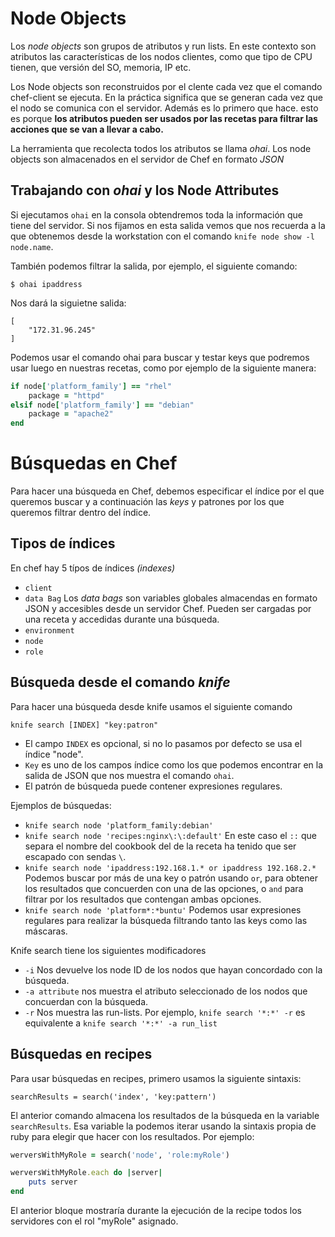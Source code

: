 Node Objects
============
Los _node objects_ son grupos de atributos y run lists. En este contexto son atributos las características de los nodos clientes, como que tipo de CPU tienen, que versión del SO, memoria, IP etc.

Los Node objects son reconstruidos por el clente cada vez que el comando chef-client se ejecuta. En la práctica significa que se generan cada vez que el nodo se comunica con el servidor. Además es lo primero que hace. esto es porque **los atributos pueden ser usados por las recetas para filtrar las acciones que se van a llevar a cabo.**

La herramienta que recolecta todos los atributos se llama _ohai_. Los node objects son almacenados en el servidor de Chef en formato _JSON_

Trabajando con _ohai_ y los Node Attributes
-------------------------------------------
Si ejecutamos `ohai` en la consola obtendremos toda la información que tiene del servidor. Si nos fijamos en esta salida vemos que nos recuerda a la que obtenemos desde la workstation con el comando `knife node show -l node.name`.

También podemos filtrar la salida, por ejemplo, el siguiente comando:

    $ ohai ipaddress

Nos dará la siguietne salida:

```
[
    "172.31.96.245"
]
```

Podemos usar el comando ohai para buscar y testar keys que podremos usar luego en nuestras recetas, como por ejemplo de la siguiente manera:

```ruby
if node['platform_family'] == "rhel"
	package = "httpd"
elsif node['platform_family'] == "debian"
	package = "apache2"
end
```

Búsquedas en Chef
=================
Para hacer una búsqueda en Chef, debemos especificar el índice por el que queremos buscar y a continuación las _keys_ y patrones por los que queremos filtrar dentro del índice.

Tipos de índices
----------------
En chef hay 5 típos de índices _(indexes)_
- `client`
- `data Bag` Los _data bags_ son variables globales almacendas en formato JSON y accesibles desde un servidor Chef. Pueden ser cargadas por una receta y accedidas durante una búsqueda.
- `environment`
- `node`
- `role`

Búsqueda desde el comando _knife_
---------------------------------
Para hacer una búsqueda desde knife usamos el siguiente comando

    knife search [INDEX] "key:patron"

- El campo `INDEX` es opcional, si no lo pasamos por defecto se usa el índice "node".
- `Key` es uno de los campos índice como los que podemos encontrar en la salida de JSON que nos muestra el comando `ohai`.
- El patrón de búsqueda puede contener expresiones regulares.

Ejemplos de búsquedas:
- `knife search node 'platform_family:debian'`
- `knife search node 'recipes:nginx\:\:default'` En este caso el `::` que separa el nombre del cookbook del de la receta ha tenido que ser escapado con sendas `\`.
- `knife search node 'ipaddress:192.168.1.* or ipaddress 192.168.2.*` Podemos buscar por más de una key o patrón usando `or`, para obtener los resultados que concuerden con una de las opciones, o `and` para filtrar por los resultados que contengan ambas opciones.
- `knife search node 'platform*:*buntu'` Podemos usar expresiones regulares para realizar la búsqueda filtrando tanto las keys como las máscaras.

Knife search tiene los siguientes modificadores
- `-i` Nos devuelve los node ID de los nodos que hayan concordado con la búsqueda.
- `-a attribute` nos muestra el atributo seleccionado de los nodos que concuerdan con la búsqueda.
- `-r` Nos muestra las run-lists.
Por ejemplo, `knife search '*:*' -r` es equivalente a `knife search '*:*' -a run_list`

Búsquedas en recipes
--------------------
Para usar búsquedas en recipes, primero usamos la siguiente sintaxis:

    searchResults = search('index', 'key:pattern')

El anterior comando almacena los resultados de la búsqueda en la variable `searchResults`. Esa variable la podemos iterar usando la sintaxis propia de ruby para elegir que hacer con los resultados. Por ejemplo:

```ruby
werversWithMyRole = search('node', 'role:myRole')

werversWithMyRole.each do |server|
	puts server
end
```

El anterior bloque mostraría durante la ejecución de la recipe todos los servidores con el rol "myRole" asignado. 
